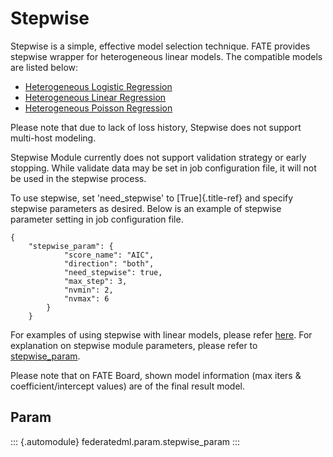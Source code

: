 Stepwise
========

Stepwise is a simple, effective model selection technique. FATE provides
stepwise wrapper for heterogeneous linear models. The compatible models
are listed below:

-   [Heterogeneous Logistic Regression](logistic_regression.md)
-   [Heterogeneous Linear Regression](linear_regression.md)
-   [Heterogeneous Poisson Regression](poisson_regression.md)

Please note that due to lack of loss history, Stepwise does not support
multi-host modeling.

Stepwise Module currently does not support validation strategy or early
stopping. While validate data may be set in job configuration file, it
will not be used in the stepwise process.

To use stepwise, set \'need\_stepwise\' to [True]{.title-ref} and
specify stepwise parameters as desired. Below is an example of stepwise
parameter setting in job configuration file.

``` {.sourceCode .json}
{
    "stepwise_param": {
            "score_name": "AIC",
            "direction": "both",
            "need_stepwise": true,
            "max_step": 3,
            "nvmin": 2,
            "nvmax": 6
        }
    }
```

For examples of using stepwise with linear models, please refer
[here](../../../examples/dsl/v2/hetero_stepwise). For explanation on
stepwise module parameters, please refer to
[stepwise\_param](../../../python/federatedml/param/stepwise_param.py).

Please note that on FATE Board, shown model information (max iters &
coefficient/intercept values) are of the final result model.

Param
-----

::: {.automodule}
federatedml.param.stepwise\_param
:::
